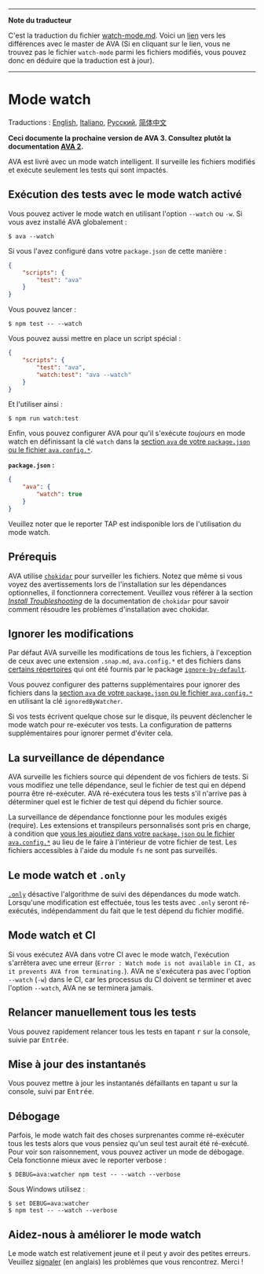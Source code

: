 ___
**Note du traducteur**

C'est la traduction du fichier [watch-mode.md](https://github.com/avajs/ava/blob/main/docs/recipes/watch-mode.md). Voici un [lien](https://github.com/avajs/ava/compare/8fa28254dbebef32cbde05c0c9a49061d0ef82f8...main#diff-92da4f3d087d796fdf4a45be88586b62) vers les différences avec le master de AVA (Si en cliquant sur le lien, vous ne trouvez pas le fichier `watch-mode` parmi les fichiers modifiés, vous pouvez donc en déduire que la traduction est à jour).
___
# Mode watch

Traductions : [English](https://github.com/avajs/ava/raw/main/docs/recipes/watch-mode.md), [Italiano](https://github.com/avajs/ava-docs/blob/main/it_IT/docs/recipes/watch-mode.md), [Русский](https://github.com/avajs/ava-docs/blob/main/ru_RU/docs/recipes/watch-mode.md), [简体中文](https://github.com/avajs/ava-docs/blob/main/zh_CN/docs/recipes/watch-mode.md)

**Ceci documente la prochaine version de AVA 3. Consultez plutôt la documentation [AVA 2](https://github.com/avajs/ava-docs/blob/9476dfc031350e4f3e549b6f0f5ad445d622e36d/fr_FR/docs/recipes/watch-mode.md).**

AVA est livré avec un mode watch intelligent. Il surveille les fichiers modifiés et exécute seulement les tests qui sont impactés.

## Exécution des tests avec le mode watch activé

Vous pouvez activer le mode watch en utilisant l'option `--watch` ou `-w`. Si vous avez installé AVA globalement :

```console
$ ava --watch
```

Si vous l'avez configuré dans votre `package.json` de cette manière :

```json
{
	"scripts": {
		"test": "ava"
	}
}
```

Vous pouvez lancer :

```console
$ npm test -- --watch
```

Vous pouvez aussi mettre en place un script spécial :

```json
{
	"scripts": {
		"test": "ava",
		"watch:test": "ava --watch"
	}
}
```

Et l'utiliser ainsi :

```console
$ npm run watch:test
```

Enfin, vous pouvez configurer AVA pour qu'il s'exécute *toujours* en mode watch en définissant la clé `watch` dans la [section `ava` de votre `package.json` ou le fichier `ava.config.*`][config].

**`package.json` :**

```json
{
	"ava": {
		"watch": true
	}
}
```

Veuillez noter que le reporter TAP est indisponible lors de l'utilisation du mode watch.

## Prérequis

AVA utilise [`chokidar`] pour surveiller les fichiers. Notez que même si vous voyez des avertissements lors de l'installation sur les dépendances optionnelles, il fonctionnera correctement. Veuillez vous référer à la section *[Install Troubleshooting]* de la documentation de `chokidar` pour savoir comment résoudre les problèmes d'installation avec chokidar.

## Ignorer les modifications

Par défaut AVA surveille les modifications de tous les fichiers, à l'exception de ceux avec une extension `.snap.md`, `ava.config.*` et des fichiers dans [certains répertoires](https://github.com/novemberborn/ignore-by-default/blob/master/index.js) qui ont été fournis par le package [`ignore-by-default`].

Vous pouvez configurer des patterns supplémentaires pour ignorer des fichiers dans la [section `ava` de votre `package.json` ou le fichier `ava.config.*`][config] en utilisant la clé `ignoredByWatcher`.

Si vos tests écrivent quelque chose sur le disque, ils peuvent déclencher le mode watch pour re-exécuter vos tests. La configuration de patterns supplémentaires pour ignorer permet d'éviter cela.

## La surveillance de dépendance

AVA surveille les fichiers source qui dépendent de vos fichiers de tests. Si vous modifiez une telle dépendance, seul le fichier de test qui en dépend pourra être ré-exécuter. AVA ré-exécutera tous les tests s'il n'arrive pas à déterminer quel est le fichier de test qui dépend du fichier source.

La surveillance de dépendance fonctionne pour les modules exigés (require). Les extensions et transpileurs personnalisés sont pris en charge, à condition que [vous les ajoutiez dans votre `package.json` ou le fichier `ava.config.*`][config] au lieu de le faire à l'intérieur de votre fichier de test. Les fichiers accessibles à l'aide du module `fs` ne sont pas surveillés.

## Le mode watch et `.only`

[`.only`] désactive l'algorithme de suivi des dépendances du mode watch. Lorsqu'une modification est effectuée, tous les tests avec `.only` seront ré-exécutés, indépendamment du fait que le test dépend du fichier modifié.

## Mode watch et CI

Si vous exécutez AVA dans votre CI avec le mode watch, l'exécution s'arrêtera avec une erreur (`Error : Watch mode is not available in CI, as it prevents AVA from terminating.`). AVA ne s'exécutera pas avec l'option `--watch` (`-w`) dans le CI, car les processus du CI doivent se terminer et avec l'option `--watch`, AVA ne se terminera jamais.

## Relancer manuellement tous les tests

Vous pouvez rapidement relancer tous les tests en tapant <kbd>r</kbd> sur la console, suivie par <kbd>Entrée</kbd>.

## Mise à jour des instantanés

Vous pouvez mettre à jour les instantanés défaillants en tapant <kbd>u</kbd> sur la console, suivi par <kbd>Entrée</kbd>.

## Débogage

Parfois, le mode watch fait des choses surprenantes comme ré-exécuter tous les tests alors que vous pensiez qu'un seul test aurait été ré-exécuté. Pour voir son raisonnement, vous pouvez activer un mode de débogage. Cela fonctionne mieux avec le reporter verbose :

```console
$ DEBUG=ava:watcher npm test -- --watch --verbose
```

Sous Windows utilisez :

```console
$ set DEBUG=ava:watcher
$ npm test -- --watch --verbose
```

## Aidez-nous à améliorer le mode watch

Le mode watch est relativement jeune et il peut y avoir des petites erreurs. Veuillez [signaler](https://github.com/avajs/ava/issues) (en anglais) les problèmes que vous rencontrez. Merci !

[`chokidar`]: https://github.com/paulmillr/chokidar
[Install Troubleshooting]: https://github.com/paulmillr/chokidar#install-troubleshooting
[`ignore-by-default`]: https://github.com/novemberborn/ignore-by-default
[`.only`]: ../01-writing-tests.md#exécution-de-tests-spécifiques
[config]: ../06-configuration.md
